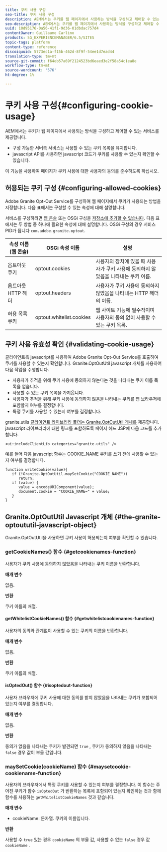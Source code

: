 ```yaml
---
title: 쿠키 사용 구성
seo-title: 쿠키 사용 구성
description: AEM에서는 쿠키를 웹 페이지에서 사용하는 방식을 구성하고 제어할 수 있는 서비스를 제공합니다
seo-description: AEM에서는 쿠키를 웹 페이지에서 사용하는 방식을 구성하고 제어할 수 있는 서비스를 제공합니다
uuid: 10d95176-0a56-41f1-9d36-01dbdac757d4
contentOwner: Guillaume Carlino
products: SG_EXPERIENCEMANAGER/6.5/SITES
topic-tags: platform
content-type: reference
discoiquuid: 5773ec1a-f15b-462d-8f9f-54ee1d7ead44
translation-type: tm+mt
source-git-commit: f64eb57a69f2124523bd6eaed3e2f58a54c1ea8e
workflow-type: tm+mt
source-wordcount: '576'
ht-degree: 1%

---
```



# 쿠키 사용 구성{#configuring-cookie-usage}

AEM에서는 쿠키가 웹 페이지에서 사용되는 방식을 구성하고 제어할 수 있는 서비스를 제공합니다.

* 구성 가능한 서버측 서비스는 사용할 수 있는 쿠키 목록을 유지합니다.
* javascript API를 사용하면 javascript 코드가 쿠키를 사용할 수 있는지 확인할 수 있습니다.

이 기능을 사용하여 페이지가 쿠키 사용에 대한 사용자의 동의를 준수하도록 하십시오.

## 허용되는 쿠키 구성 {#configuring-allowed-cookies}

Adobe Granite Opt-Out Service를 구성하여 웹 페이지에서 쿠키가 사용되는 방법을 지정합니다. 다음 표에서는 구성할 수 있는 속성에 대해 설명합니다.

서비스를 구성하려면 [웹 콘솔](/help/sites-deploying/configuring-osgi.md#osgi-configuration-with-the-web-console) 또는 OSGi 구성을 [저장소에 추가할 수 있습니다](/help/sites-deploying/configuring-osgi.md#adding-a-new-configuration-to-the-repository). 다음 표에서는 두 방법 중 하나에 필요한 속성에 대해 설명합니다. OSGi 구성의 경우 서비스 PID가 됩니다 `com.adobe.granite.optout`.

| 속성 이름(웹 콘솔) | OSGi 속성 이름 | 설명 |
|---|---|---|
| 옵트아웃 쿠키 | optout.cookies | 사용자의 장치에 있을 때 사용자가 쿠키 사용에 동의하지 않았음을 나타내는 쿠키 이름. |
| 옵트아웃 HTTP 헤더 | optout.headers | 사용자가 쿠키 사용에 동의하지 않았음을 나타내는 HTTP 헤더의 이름. |
| 허용 목록 쿠키 | optout.whitelist.cookies | 웹 사이트 기능에 필수적이며 사용자의 동의 없이 사용할 수 있는 쿠키 목록. |

## 쿠키 사용 유효성 확인 {#validating-cookie-usage}

클라이언트측 javascript를 사용하여 Adobe Granite Opt-Out Service를 호출하여 쿠키를 사용할 수 있는지 확인합니다. Granite.OptOutUtil javascript 개체를 사용하여 다음 작업을 수행합니다.

* 사용자가 추적을 위해 쿠키 사용에 동의하지 않는다는 것을 나타내는 쿠키 이름 목록을 얻습니다.
* 사용할 수 있는 쿠키 목록을 가져옵니다.
* 사용자가 추적을 위해 쿠키 사용에 동의하지 않음을 나타내는 쿠키를 웹 브라우저에 포함할지 여부를 결정합니다.
* 특정 쿠키를 사용할 수 있는지 여부를 결정합니다.

granite.utils [클라이언트 라이브러리 폴더는 Granite.OptOutUtil 개체를](/help/sites-developing/clientlibs.md#referencing-client-side-libraries) 제공합니다. javascript 라이브러리에 대한 링크를 포함하도록 페이지 헤드 JSP에 다음 코드를 추가합니다.

`<ui:includeClientLib categories="granite.utils" />`

예를 들어 다음 javascript 함수는 COOKIE_NAME 쿠키를 쓰기 전에 사용할 수 있는지 여부를 결정합니다.

```
function writeCookie(value){
   if (!Granite.OptOutUtil.maySetCookie("COOKIE_NAME"))
      return;
   if (value) {
      value = encodeURIComponent(value);
      document.cookie = "COOKIE_NAME=" + value;
   }
}
```

## Granite.OptOutUtil Javascript 개체 {#the-granite-optoututil-javascript-object}

Granite.OptOutUtil을 사용하면 쿠키 사용이 허용되는지 여부를 확인할 수 있습니다.

### getCookieNames() 함수 {#getcookienames-function}

사용자가 쿠키 사용에 동의하지 않았음을 나타내는 쿠키 이름을 반환합니다.

**매개 변수**

없음.

**반환**

쿠키 이름의 배열.

#### getWhitelistCookieNames() 함수 {#getwhitelistcookienames-function}

사용자의 동의와 관계없이 사용할 수 있는 쿠키의 이름을 반환합니다.

**매개 변수**

없음.

**반환**

쿠키 이름의 배열.

#### isOptedOut() 함수 {#isoptedout-function}

사용자 브라우저에 쿠키 사용에 대한 동의를 받지 않았음을 나타내는 쿠키가 포함되어 있는지 여부를 결정합니다.

**매개 변수**

없음.

**반환**

동의가 없음을 나타내는 쿠키가 발견되면 `true` , 쿠키가 동의하지 않음을 나타내는 `false` 경우 값이 부울 값입니다.

### maySetCookie(cookieName) 함수 {#maysetcookie-cookiename-function}

사용자의 브라우저에서 특정 쿠키를 사용할 수 있는지 여부를 결정합니다. 이 함수는 주어진 쿠키가 함수 `isOptedOut` 가 반환하는 목록에 포함되어 있는지 확인하는 것과 함께 함수를 사용하는 `getWhitelistCookieNames` 것과 같습니다.

**매개 변수**

* cookieName: 문자열. 쿠키의 이름입니다.

**반환**

사용할 수 `true` 있는 경우 `cookieName` 의 부울 값, 사용할 수 없는 `false` 경우 값 `cookieName` .
